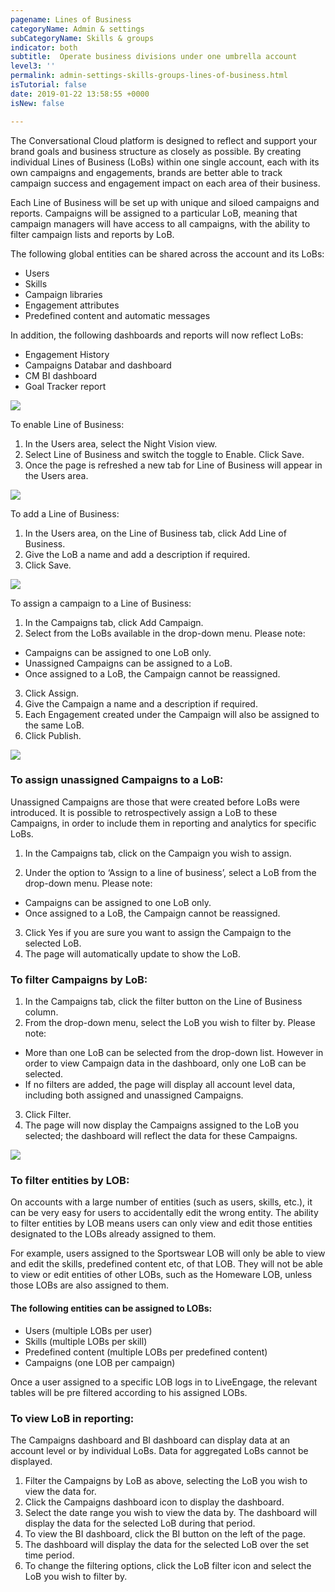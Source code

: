 ```yaml
---
pagename: Lines of Business
categoryName: Admin & settings
subCategoryName: Skills & groups
indicator: both
subtitle:  Operate business divisions under one umbrella account
level3: ''
permalink: admin-settings-skills-groups-lines-of-business.html
isTutorial: false
date: 2019-01-22 13:58:55 +0000
isNew: false

---
```

The Conversational Cloud platform is designed to reflect and support your brand goals and business structure as closely as possible. By creating individual Lines of Business (LoBs) within one single account, each with its own campaigns and engagements, brands are better able to track campaign success and engagement impact on each area of their business.

Each Line of Business will be set up with unique and siloed campaigns and reports. Campaigns will be assigned to a particular LoB, meaning that campaign managers will have access to all campaigns, with the ability to filter campaign lists and reports by LoB.  

The following global entities can be shared across the account and its LoBs:
- Users
- Skills
- Campaign libraries
- Engagement attributes
- Predefined content and automatic messages

In addition, the following dashboards and reports will now reflect LoBs:
- Engagement History
- Campaigns Databar and dashboard
- CM BI dashboard
- Goal Tracker report

![](//ce-sr.s3.eu-west-1.amazonaws.com/knowledge/img/LOB1.png)

To enable Line of Business:

1. In the Users area, select the Night Vision view.
2. Select Line of Business and switch the toggle to Enable. Click Save. 
3. Once the page is refreshed a new tab for Line of Business will appear in the Users area.

![](//ce-sr.s3.eu-west-1.amazonaws.com/knowledge/img/LOB2.png)

To add a Line of Business:

1. In the Users area, on the Line of Business tab, click Add Line of Business.
2. Give the LoB a name and add a description if required. 
3. Click Save.

![](//ce-sr.s3.eu-west-1.amazonaws.com/knowledge/img/LOB4.png)

To assign a campaign to a Line of Business:

1. In the Campaigns tab, click Add Campaign.
2. Select from the LoBs available in the drop-down menu.
Please note:
- Campaigns can be assigned to one LoB only.
- Unassigned Campaigns can be assigned to a LoB.
- Once assigned to a LoB, the Campaign cannot be reassigned.

3. Click Assign.
4. Give the Campaign a name and a description if required.
5. Each Engagement created under the Campaign will also be assigned to the same LoB.
6. Click Publish.

![](//ce-sr.s3.eu-west-1.amazonaws.com/knowledge/img/LOB5.png)

### To assign unassigned Campaigns to a LoB:

Unassigned Campaigns are those that were created before LoBs were introduced. It is possible to retrospectively assign a LoB to these Campaigns, in order to include them in reporting and analytics for specific LoBs.

1. In the Campaigns tab, click on the Campaign you wish to assign.

2. Under the option to ‘Assign to a line of business’, select a LoB from the drop-down menu.
Please note:
- Campaigns can be assigned to one LoB only.
- Once assigned to a LoB, the Campaign cannot be reassigned.

3. Click Yes if you are sure you want to assign the Campaign to the selected LoB.
4. The page will automatically update to show the LoB.

### To filter Campaigns by LoB:

1. In the Campaigns tab, click the filter button on the Line of Business column.
2. From the drop-down menu, select the LoB you wish to filter by.
Please note: 
- More than one LoB can be selected from the drop-down list. However in order to view Campaign data in the dashboard, only one LoB can be selected.
- If no filters are added, the page will display all account level data, including both assigned and unassigned Campaigns. 
3. Click Filter.
4. The page will now display the Campaigns assigned to the LoB you selected; the dashboard will reflect the data for these Campaigns.

![](//ce-sr.s3.eu-west-1.amazonaws.com/knowledge/img/LOB6.png)

### To filter entities by LOB:
On accounts with a large number of entities (such as users, skills, etc.), it can be very easy for users to accidentally edit the wrong entity. The ability to filter entities by LOB means users can only view and edit those entities designated to the LOBs already assigned to them.

For example, users assigned to the Sportswear LOB will only be able to view and edit the skills, predefined content etc, of that LOB. They will not be able to view or edit entities of other LOBs, such as the Homeware LOB, unless those LOBs are also assigned to them.

#### The following entities can be assigned to LOBs:
* Users (multiple LOBs per user)
* Skills (multiple LOBs per skill)
* Predefined content (multiple LOBs per predefined content)
* Campaigns (one LOB per campaign)

Once a user assigned to a specific LOB logs in to LiveEngage, the relevant tables will be pre filtered according to his assigned LOBs. 

### To view LoB in reporting:

The Campaigns dashboard and BI dashboard can display data at an account level or by individual LoBs. Data for aggregated LoBs cannot be displayed.

1. Filter the Campaigns by LoB as above, selecting the LoB you wish to view the data for.
2. Click the Campaigns dashboard icon to display the dashboard.
3. Select the date range you wish to view the data by. The dashboard will display the data for the selected LoB during that period.
4. To view the BI dashboard, click the BI button on the left of the page.
5. The dashboard will display the data for the selected LoB over the set time period.
6. To change the filtering options, click the LoB filter icon and select the LoB you wish to filter by.


